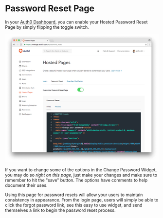 
# Password Reset Page

In your [Auth0 Dashboard](https://manage.auth0.com/#/password_reset), you can enable your Hosted Password Reset Page by simply flipping the toggle switch.

![](/media/articles/hosted-pages/password_reset.png)

If you want to change some of the options in the Change Password Widget, you may do so _right on this page_, just make your changes and make sure to remember to hit the "save" button. The options have comments to help document their uses.

Using this page for password resets will allow your users to maintain consistency in appearance. From the login page, users will simply be able to click the forgot password link, see this easy to use widget, and send themselves a link to begin the password reset process.

